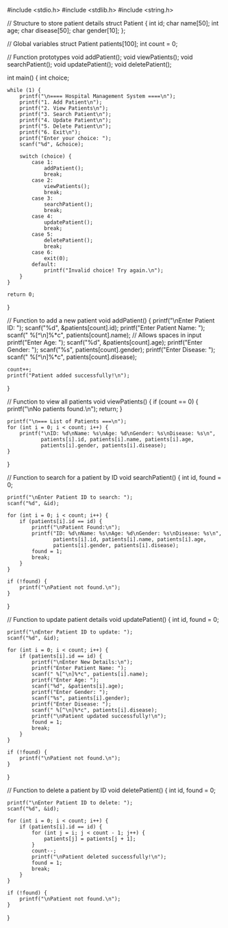 #include <stdio.h>
#include <stdlib.h>
#include <string.h>

// Structure to store patient details
struct Patient {
    int id;
    char name[50];
    int age;
    char disease[50];
    char gender[10];
};

// Global variables
struct Patient patients[100];
int count = 0;

// Function prototypes
void addPatient();
void viewPatients();
void searchPatient();
void updatePatient();
void deletePatient();

int main() {
    int choice;

    while (1) {
        printf("\n==== Hospital Management System ====\n");
        printf("1. Add Patient\n");
        printf("2. View Patients\n");
        printf("3. Search Patient\n");
        printf("4. Update Patient\n");
        printf("5. Delete Patient\n");
        printf("6. Exit\n");
        printf("Enter your choice: ");
        scanf("%d", &choice);

        switch (choice) {
            case 1:
                addPatient();
                break;
            case 2:
                viewPatients();
                break;
            case 3:
                searchPatient();
                break;
            case 4:
                updatePatient();
                break;
            case 5:
                deletePatient();
                break;
            case 6:
                exit(0);
            default:
                printf("Invalid choice! Try again.\n");
        }
    }

    return 0;
}

// Function to add a new patient
void addPatient() {
    printf("\nEnter Patient ID: ");
    scanf("%d", &patients[count].id);
    printf("Enter Patient Name: ");
    scanf(" %[^\n]%*c", patients[count].name); // Allows spaces in input
    printf("Enter Age: ");
    scanf("%d", &patients[count].age);
    printf("Enter Gender: ");
    scanf("%s", patients[count].gender);
    printf("Enter Disease: ");
    scanf(" %[^\n]%*c", patients[count].disease);

    count++;
    printf("Patient added successfully!\n");
}

// Function to view all patients
void viewPatients() {
    if (count == 0) {
        printf("\nNo patients found.\n");
        return;
    }

    printf("\n=== List of Patients ===\n");
    for (int i = 0; i < count; i++) {
        printf("\nID: %d\nName: %s\nAge: %d\nGender: %s\nDisease: %s\n",
               patients[i].id, patients[i].name, patients[i].age,
               patients[i].gender, patients[i].disease);
    }
}

// Function to search for a patient by ID
void searchPatient() {
    int id, found = 0;

    printf("\nEnter Patient ID to search: ");
    scanf("%d", &id);

    for (int i = 0; i < count; i++) {
        if (patients[i].id == id) {
            printf("\nPatient Found:\n");
            printf("ID: %d\nName: %s\nAge: %d\nGender: %s\nDisease: %s\n",
                   patients[i].id, patients[i].name, patients[i].age,
                   patients[i].gender, patients[i].disease);
            found = 1;
            break;
        }
    }

    if (!found) {
        printf("\nPatient not found.\n");
    }
}

// Function to update patient details
void updatePatient() {
    int id, found = 0;

    printf("\nEnter Patient ID to update: ");
    scanf("%d", &id);

    for (int i = 0; i < count; i++) {
        if (patients[i].id == id) {
            printf("\nEnter New Details:\n");
            printf("Enter Patient Name: ");
            scanf(" %[^\n]%*c", patients[i].name);
            printf("Enter Age: ");
            scanf("%d", &patients[i].age);
            printf("Enter Gender: ");
            scanf("%s", patients[i].gender);
            printf("Enter Disease: ");
            scanf(" %[^\n]%*c", patients[i].disease);
            printf("\nPatient updated successfully!\n");
            found = 1;
            break;
        }
    }

    if (!found) {
        printf("\nPatient not found.\n");
    }
}

// Function to delete a patient by ID
void deletePatient() {
    int id, found = 0;


    printf("\nEnter Patient ID to delete: ");
    scanf("%d", &id);

    for (int i = 0; i < count; i++) {
        if (patients[i].id == id) {
            for (int j = i; j < count - 1; j++) {
                patients[j] = patients[j + 1];
            }
            count--;
            printf("\nPatient deleted successfully!\n");
            found = 1;
            break;
        }
    }

    if (!found) {
        printf("\nPatient not found.\n");
    }
}
